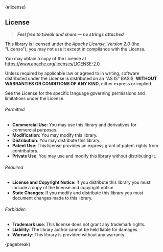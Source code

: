 
{#license}
## License

> ***Feel free to tweak and share — no strings attached***

This library is licensed under the *Apache License, Version 2.0* (the "License"); you may not use it except in compliance with the License.

You may obtain a copy of the License at <https://www.apache.org/licenses/LICENSE-2.0>

Unless required by applicable law or agreed to in writing, software distributed under the License is distributed on an "AS IS" BASIS, **WITHOUT WARRANTIES OR CONDITIONS OF ANY KIND**, either express or implied.

See the License for the specific language governing permissions and limitations under the License.


###### Permitted

- **Commercial Use**: You may use this library and derivatives for commercial purposes.
- **Modification**: You may modify this library.
- **Distribution**: You may distribute this library.
- **Patent Use**: This license provides an express grant of patent rights from contributors.
- **Private Use**: You may use and modify this library without distributing it.


###### Required

- **License and Copyright Notice**: If you distribute this library you must include a copy of the license and copyright notice.
- **State Changes**: If you modify and distribute this library you must document changes made to this library.


###### Forbidden

- **Trademark use**: This license does not grant any trademark rights.
- **Liability**: The library author cannot be held liable for damages.
- **Warranty**: This library is provided without any warranty.

{pagebreak}
